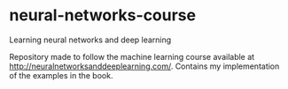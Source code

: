 # neural-networks-course
Learning neural networks and deep learning

Repository made to follow the machine learning course available at http://neuralnetworksanddeeplearning.com/. Contains my implementation of the examples in the book.
